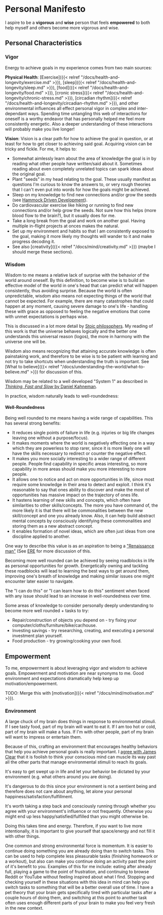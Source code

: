 # Personal Manifesto

I aspire to be a **vigorous** and **wise** person that feels **empowered** to
both help myself and others become more vigorous and wise.

## Personal Characteristics

### Vigor

Energy to achieve goals in my experience comes from two main sources:

**Physical Health**: [Exercise]({{< relref
"/docs/health-and-longevity/exercise.md" >}}), [sleep]({{< relref
"/docs/health-and-longevity/sleep.md" >}}), [food]({{< relref
"/docs/health-and-longevity/food.md" >}}), [cronic stress]({{< relref
"/docs/health-and-longevity/chronic-stress.md" >}}), [circadian rhythm]({{<
relref "/docs/health-and-longevity/circadian-rhythm.md" >}}), and other
environmental influences all effect personal vigor in complex and
inter-dependant ways.  Spending time untangling this web of interactions for
oneself is a worthy endeavor that has personally helped me feel more
consistently energetic.  Also a deeper understanding of these interactions will
probably make you live longer!

**Vision**: Vision is a clear path for how to achieve the goal in question, or
at least for how to get closer to achieving said goal.  Acquiring vision can be
tricky and fickle.  For me, it helps to:

 - Somewhat aimlessly learn about the area of knowledge the goal is in by
   reading what other people have written/said about it.  Sometimes reading
   about even completely unrelated topics can spark ideas about the original
   goal.
 - Plant "seeds" in my head relating to the goal.  These usually manifest as
   questions I'm curious to know the answers to, or very rough theories that I
   can't even put into words for how the goals might be achieved.
 - Sleep on my knowledge to find new connections and/or grow the seeds (see
   [Hammock Driven Development](https://www.youtube.com/watch?v=f84n5oFoZBc)).
 - Do cardiovascular exercise like hiking or running to find new connections
   and/or help grow the seeds.  Not sure how this helps (more blood flow to the
   brain?), but it usually does for me.
 - Take a long break from the goal and work on another goal.  Having multiple
   in-flight projects at onces makes the natural.
 - Set up my environment and habits so that I am consistently exposed to the
   goal, making it more likely my thoughts will wander to it and make progress
   decoding it.
 - See also [creativity]({{< relref "/docs/mind/creativity.md" >}}) (maybe I
   should merge these sections).

### Wisdom

Wisdom to me means a relative lack of surprise with the behavior of the world
around oneself.  By this definition, to become wise is to build an effective
model of the world in one's head that can predict what will happen
consistently, thus avoiding surprise.  Because the world is often
unpredictable, wisdom also means not expecting things of the world that cannot
be expected.  For example, there are many catastrophes that could happen at any
moment, causing severe damage to one's life - handling these with grace as
opposed to feeling the negative emotions that come with unmet expectations is
perhaps wise.

This is discussed in a lot more detail by [Stoic
philosophers](https://en.wikipedia.org/wiki/Stoicism).  My reading of this work
is that the universe behaves logically and the better one understands this
universal reason (logos), the more in harmony with the universe one will be.

Wisdom also means recognizing that attaining accurate knowledge is often
painstaking work, and therefore to be wise is to be patient with learning and
not try to take shortcuts when understanding the truth is important.  See [What
to believe]({{< relref "/docs/understanding-the-world/what-to-believe.md" >}})
for discussion of this.

Wisdom may be related to a well developed "System 1" as described in
[_Thinking, Fast and Slow_ by Daniel
Kahneman](https://en.wikipedia.org/wiki/Thinking,_Fast_and_Slow).

In practice, wisdom naturally leads to well-roundedness:

#### Well-Roundedness

Being well rounded to me means having a wide range of capabilities.  This has
several strong benefits:

 - It reduces single points of failure in life (e.g. injuries or big life
   changes leaving one without a purpose/focus).
 - It makes moments where the world is negatively effecting one in a way which
   they are powerless to stop rarer, since it is more likely one will have the
   skills necessary to redirect or counter the negative effect.
 - It makes you more socially interesting to a wider range of different people.
   People find capability in specific areas interesting, so more capability in
   more areas should make you more interesting to more people.
 - It allows one to notice and act on more opportunities in life, since most
   require some knowledge in their area to detect and exploit. I think it's
   reasonable to say that ones ability to discover and make the most of
   opportunities has massive impact on the trajectory of ones life.
 - It hastens learning of new skills and concepts, which often have
   similarities to other skills/concepts.  The more you have command of, the
   more likely it is that there will be commonalities between the new
   skill/concept and one you already know. Also, it can help build abstract
   mental concepts by consciously identifying these commonalities and storing
   them as a new abstract concept.
 - It enables formation of novel ideas, which are often just ideas from one
   discipline applied to another.

One way to describe this value is as an aspiration to being a ["Renaissance
man"](https://en.wikipedia.org/wiki/Polymath) (See
[ERE](https://wiki.earlyretirementextreme.com/wiki/What_is_ERE%3F) for more
discussion of this.

Becoming more well rounded can be achieved by seeing roadblocks in life as
personal opportunities for growth. Energetically owning and tackling these
roadblocks will lead to learning the best ways to get around them, improving
one's breath of knowledge and making similar issues one might encounter later
easier to navigate.

The "I can do this" or "I can learn how to do this" sentiment when faced with
any issue should lead to an increase in well-roundedness over time.

Some areas of knowledge to consider personally deeply understanding to become
more well rounded + tasks to try:

 - Repair/construction of objects you depend on - try fixing your
   computer/cloths/furniture/bike/car/house.
 - Investing savings - try researching, creating, and executing a personal
   investment plan yourself.
 - Food production - try growing/cooking your own food.


## Empowerment

To me, empowerment is about leveraging vigor and wisdom to achieve goals.
Empowerment and motivation are near synonyms to me.  Good environment and
expectations dramatically help keep up motivation/empowerment.

TODO: Merge this with [motivation]({{< relref "/docs/mind/motivation.md" >}}).

### Environment

A large chuck of my brain does things in response to environmental stimuli. If
I see tasty food, part of my brain will want to eat it. If I am too hot or
cold, part of my brain will make a fuss. If I'm with other people, part of my
brain will want to impress or entertain them. 

Because of this, crafting an environment that encourages healthy behaviors that
help you achieve personal goals is really important. I [agree with James
Clear](https://jamesclear.com/atomic-habits) that it is foolish to think your
conscious mind can muscle its way past all the other parts that manage
environmental stimuli to reach its goals.

It's easy to get swept up in life and let your behavior be dictated by your
environment (e.g. what others around you are doing).

It's dangerous to do this since your environment is not a sentient being and
therefore does not care about anything, let alone your personal
happiness/satisfaction/fulfillment.

It's worth taking a step back and consciously running through whether you agree
with your environment's influence or not frequently.  Otherwise you might end
up less happy/satisfied/fulfilled than you might otherwise be.

Doing this takes time and energy.  Therefore, if you want to live more
intentionally, it is important to give yourself that space/energy and not fill
it with other things.

One common and strong environmental force is momentum. It is easier to continue
doing something you are already doing than to switch tasks. This can be used to
help complete less pleasurable tasks (finishing homework or a workout), but
also can make you continue doing an activity past the point of it's benefit to
you.  Examples of this for me include: eating after already full, playing a
game to the point of frustration, and continuing to browse Reddit or YouTube
without feeling inspired about what I find. Stopping and checking yourself in
these situations with this idea in mind can help you switch tasks to something
that will be a better overall use of time.  I have a pet theory that your brain
gets specifically tired with particular tasks after a couple hours of doing
them, and switching at this point to another task often uses enough different
parts of your brain to make you feel very fresh in the new context.
